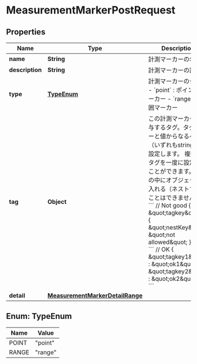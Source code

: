 

# MeasurementMarkerPostRequest


## Properties

| Name | Type | Description | Notes |
|------------ | ------------- | ------------- | -------------|
|**name** | **String** | 計測マーカーの名前 |  [optional] |
|**description** | **String** | 計測マーカーの説明 |  [optional] |
|**type** | [**TypeEnum**](#TypeEnum) | 計測マーカーのタイプ - &#x60;point&#x60; : ポイントマーカー - &#x60;range&#x60; : 範囲マーカー |  |
|**tag** | **Object** | この計測マーカーに付与するタグ。タグはキーと値からなるペア（いずれもstring）で設定します。 複数のタグを一度に設定することができます。 値の中にオブジェクトを入れる（ネストする）ことはできません。 &#x60;&#x60;&#x60; // Not good {   \&quot;tagkey\&quot; : {     \&quot;nestKey\&quot;: \&quot;not allowed\&quot;   } } &#x60;&#x60;&#x60;  &#x60;&#x60;&#x60; // OK {   \&quot;tagkey1\&quot; : \&quot;ok1\&quot;,   \&quot;tagkey2\&quot; : \&quot;ok2\&quot; } &#x60;&#x60;&#x60; |  [optional] |
|**detail** | [**MeasurementMarkerDetailRange**](MeasurementMarkerDetailRange.md) |  |  |



## Enum: TypeEnum

| Name | Value |
|---- | -----|
| POINT | &quot;point&quot; |
| RANGE | &quot;range&quot; |



